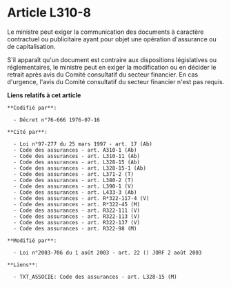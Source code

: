 # Article L310-8

Le ministre peut exiger la communication des documents à caractère contractuel ou publicitaire ayant pour objet une opération
d'assurance ou de capitalisation.

S'il apparaît qu'un document est contraire aux dispositions législatives ou réglementaires, le ministre peut en exiger la
modification ou en décider le retrait après avis du Comité consultatif du secteur financier. En cas d'urgence, l'avis du
Comité consultatif du secteur financier n'est pas requis.

**Liens relatifs à cet article**

	**Codifié par**:

	  - Décret n°76-666 1976-07-16

	**Cité par**:

	  - Loi n°97-277 du 25 mars 1997 - art. 17 (Ab)
	  - Code des assurances - art. A310-1 (Ab)
	  - Code des assurances - art. L310-11 (Ab)
	  - Code des assurances - art. L328-15 (Ab)
	  - Code des assurances - art. L328-15-1 (Ab)
	  - Code des assurances - art. L371-2 (T)
	  - Code des assurances - art. L380-2 (T)
	  - Code des assurances - art. L390-1 (V)
	  - Code des assurances - art. L433-3 (Ab)
	  - Code des assurances - art. R*322-117-4 (V)
	  - Code des assurances - art. R*322-45 (M)
	  - Code des assurances - art. R322-111 (V)
	  - Code des assurances - art. R322-113 (V)
	  - Code des assurances - art. R322-137 (V)
	  - Code des assurances - art. R322-98 (M)

	**Modifié par**:

	  - Loi n°2003-706 du 1 août 2003 - art. 22 () JORF 2 août 2003

	**Liens**:

	  - TXT_ASSOCIE: Code des assurances - art. L328-15 (M)
